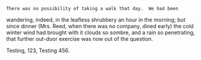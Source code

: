 	There was no possibility of taking a walk that day.  We had been
wandering, indeed, in the leafless shrubbery an hour in the morning;
but since dinner (Mrs. Reed, when there was no company, dined early)
the cold winter wind had brought with it clouds so sombre, and a
rain so penetrating, that further out-door exercise was now out of
the question.

Testing, 123, Testing 456.


